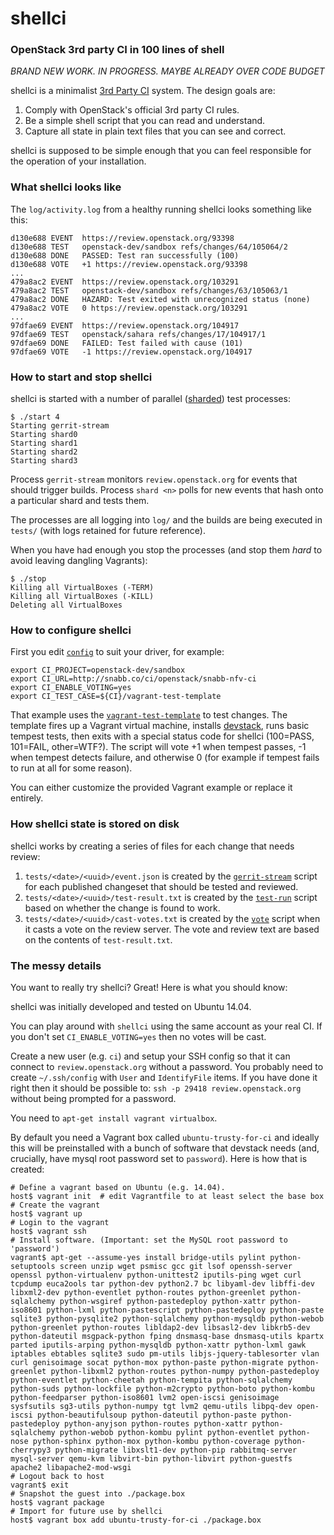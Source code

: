 # shellci

### OpenStack 3rd party CI in 100 lines of shell

*BRAND NEW WORK. IN PROGRESS. MAYBE ALREADY OVER CODE BUDGET*

shellci is a minimalist [3rd Party CI](http://ci.openstack.org/third_party.html) system. The design goals are:

1. Comply with OpenStack's official 3rd party CI rules.
2. Be a simple shell script that you can read and understand.
3. Capture all state in plain text files that you can see and correct.

shellci is supposed to be simple enough that you can feel responsible
for the operation of your installation.

### What shellci looks like

The `log/activity.log` from a healthy running shellci looks something like this:

```
d130e688 EVENT  https://review.openstack.org/93398
d130e688 TEST   openstack-dev/sandbox refs/changes/64/105064/2
d130e688 DONE   PASSED: Test ran successfully (100)
d130e688 VOTE   +1 https://review.openstack.org/93398
...
479a8ac2 EVENT  https://review.openstack.org/103291
479a8ac2 TEST   openstack-dev/sandbox refs/changes/63/105063/1
479a8ac2 DONE   HAZARD: Test exited with unrecognized status (none)
479a8ac2 VOTE   0 https://review.openstack.org/103291
...
97dfae69 EVENT  https://review.openstack.org/104917
97dfae69 TEST   openstack/sahara refs/changes/17/104917/1
97dfae69 DONE   FAILED: Test failed with cause (101)
97dfae69 VOTE   -1 https://review.openstack.org/104917
```

### How to start and stop shellci

shellci is started with a number of parallel ([sharded](http://en.wikipedia.org/wiki/Shard_(database_architecture))) test processes:

```
$ ./start 4
Starting gerrit-stream
Starting shard0
Starting shard1
Starting shard2
Starting shard3
```

Process `gerrit-stream` monitors `review.openstack.org` for events that should trigger builds. Process `shard <n>` polls for new events that hash onto a particular shard and tests them.

The processes are all logging into `log/` and the builds are being
executed in `tests/` (with logs retained for future reference).

When you have had enough you stop the processes (and stop them *hard*
to avoid leaving dangling Vagrants):

```
$ ./stop
Killing all VirtualBoxes (-TERM)
Killing all VirtualBoxes (-KILL)
Deleting all VirtualBoxes
```

### How to configure shellci

First you edit [`config`](config) to suit your driver, for example:

```shell
export CI_PROJECT=openstack-dev/sandbox
export CI_URL=http://snabb.co/ci/openstack/snabb-nfv-ci
export CI_ENABLE_VOTING=yes
export CI_TEST_CASE=${CI}/vagrant-test-template
```

That example uses the [`vagrant-test-template`](vagrant-test-template)
to test changes. The template fires up a Vagrant virtual machine,
installs [devstack](http://devstack.org), runs basic tempest tests,
then exits with a special status code for shellci (100=PASS, 101=FAIL,
other=WTF?). The script will vote +1 when tempest passes, -1 when
tempest detects failure, and otherwise 0 (for example if tempest fails
to run at all for some reason).

You can either customize the provided Vagrant example or replace it
entirely.

### How shellci state is stored on disk

shellci works by creating a series of files for each change that needs review:

1. `tests/<date>/<uuid>/event.json` is created by the [`gerrit-stream`](gerrit-stream) script for each published changeset that should be tested and reviewed.
2. `tests/<date>/<uuid>/test-result.txt` is created by the [`test-run`](test-run) script based on whether the change is found to work.
3. `tests/<date>/<uuid>/cast-votes.txt` is created by the [`vote`](vote) script when it casts a vote on the review server. The vote and review text are based on the contents of `test-result.txt`.

### The messy details

You want to really try shellci? Great! Here is what you should know:

shellci was initially developed and tested on Ubuntu 14.04.

You can play around with `shellci` using the same account as your real CI. If you don't set `CI_ENABLE_VOTING=yes` then no votes will be cast.

Create a new user (e.g. `ci`) and setup your SSH config so that it can connect to `review.openstack.org` without a password. You probably need to create `~/.ssh/config` with `User` and `IdentifyFile` items. If you have done it right then it should be possible to: `ssh -p 29418 review.openstack.org` without being prompted for a password.

You need to `apt-get install vagrant virtualbox`.

By default you need a Vagrant box called `ubuntu-trusty-for-ci` and ideally this will be preinstalled with a bunch of software that devstack needs (and, crucially, have mysql root password set to `password`). Here is how that is created:

```shell
# Define a vagrant based on Ubuntu (e.g. 14.04).
host$ vagrant init  # edit Vagrantfile to at least select the base box
# Create the vagrant
host$ vagrant up
# Login to the vagrant
host$ vagrant ssh
# Install software. (Important: set the MySQL root password to 'password')
vagrant$ apt-get --assume-yes install bridge-utils pylint python-setuptools screen unzip wget psmisc gcc git lsof openssh-server openssl python-virtualenv python-unittest2 iputils-ping wget curl tcpdump euca2ools tar python-dev python2.7 bc libyaml-dev libffi-dev libxml2-dev python-eventlet python-routes python-greenlet python-sqlalchemy python-wsgiref python-pastedeploy python-xattr python-iso8601 python-lxml python-pastescript python-pastedeploy python-paste sqlite3 python-pysqlite2 python-sqlalchemy python-mysqldb python-webob python-greenlet python-routes libldap2-dev libsasl2-dev libkrb5-dev python-dateutil msgpack-python fping dnsmasq-base dnsmasq-utils kpartx parted iputils-arping python-mysqldb python-xattr python-lxml gawk iptables ebtables sqlite3 sudo pm-utils libjs-jquery-tablesorter vlan curl genisoimage socat python-mox python-paste python-migrate python-greenlet python-libxml2 python-routes python-numpy python-pastedeploy python-eventlet python-cheetah python-tempita python-sqlalchemy python-suds python-lockfile python-m2crypto python-boto python-kombu python-feedparser python-iso8601 lvm2 open-iscsi genisoimage sysfsutils sg3-utils python-numpy tgt lvm2 qemu-utils libpq-dev open-iscsi python-beautifulsoup python-dateutil python-paste python-pastedeploy python-anyjson python-routes python-xattr python-sqlalchemy python-webob python-kombu pylint python-eventlet python-nose python-sphinx python-mox python-kombu python-coverage python-cherrypy3 python-migrate libxslt1-dev python-pip rabbitmq-server mysql-server qemu-kvm libvirt-bin python-libvirt python-guestfs apache2 libapache2-mod-wsgi
# Logout back to host
vagrant$ exit
# Snapshot the guest into ./package.box
host$ vagrant package
# Import for future use by shellci
host$ vagrant box add ubuntu-trusty-for-ci ./package.box
```
